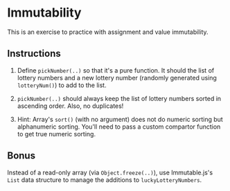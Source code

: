 # Immutability

This is an exercise to practice with assignment and value immutability.

## Instructions

1. Define `pickNumber(..)` so that it's a pure function. It should the list of lottery numbers and a new lottery number (randomly generated using `lotteryNum()`) to add to the list.

2. `pickNumber(..)` should always keep the list of lottery numbers sorted in ascending order. Also, no duplicates!

3. Hint: Array's `sort()` (with no argument) does not do numeric sorting but alphanumeric sorting. You'll need to pass a custom compartor function to get true numeric sorting.

## Bonus

Instead of a read-only array (via `Object.freeze(..)`), use Immutable.js's `List` data structure to manage the additions to `luckyLotteryNumbers`.
